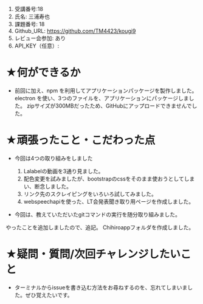 1. 受講番号:18 
1. 氏名: 三浦寿也
1. 課題番号: 18 
1. Github_URL: https://github.com/TM4423/kougi9
1. レビュー会参加: あり
1. API_KEY（任意）:
# ★何ができるか
- 前回に加え、npm を利用してアプリケーションパッケージを製作しました。
electron を使い、3つのファイルを、アプリケーションにパッケージしました。
zipサイズが300MBだったため、GitHubにアップロードできませんでした。
  
# ★頑張ったこと・こだわった点
- 今回は4つの取り組みをしました
  1. Lalabelの動画を3通り見ました。
  2. 配色変更を試みましたが、bootstrapのcssをそのまま使おうとしてしまい、断念しました。
  3. リンク先のスクレイピングをいろいろ試してみました。
  4. webspeechapiを使った、LT会発表聞き取り用ページを作成しました。

- 今回は、教えていただいたgitコマンドの実行を随分取り組みました。

やったことを追加しましたので、追記。
Chihiroappフォルダを作成しました。



# ★疑問・質問/次回チャレンジしたいこと
- ターミナルからissueを書き込む方法をお尋ねするのを、忘れてしまいました。ぜひ覚えたいです。
  